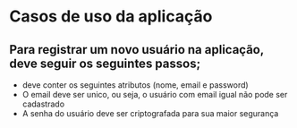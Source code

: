 # Casos de uso da aplicação

## Para registrar um novo usuário na aplicação, deve seguir os seguintes passos;
 - deve conter os seguintes atributos (nome, email e password)
 - O email deve ser unico, ou seja, o usuário com email igual não pode ser cadastrado
 - A senha do usuário deve ser criptografada para sua maior segurança